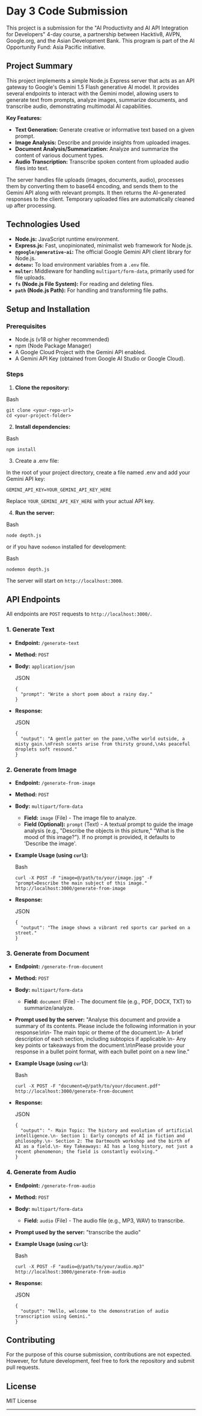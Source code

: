 # Day 3 Code Submission

This project is a submission for the "AI Productivity and AI API Integration for Developers" 4-day course, a partnership between Hacktiv8, AVPN, Google.org, and the Asian Development Bank. This program is part of the AI Opportunity Fund: Asia Pacific initiative.

## Project Summary

This project implements a simple Node.js Express server that acts as an API gateway to Google's Gemini 1.5 Flash generative AI model. It provides several endpoints to interact with the Gemini model, allowing users to generate text from prompts, analyze images, summarize documents, and transcribe audio, demonstrating multimodal AI capabilities.

**Key Features:**

- **Text Generation:** Generate creative or informative text based on a given prompt.
- **Image Analysis:** Describe and provide insights from uploaded images.
- **Document Analysis/Summarization:** Analyze and summarize the content of various document types.
- **Audio Transcription:** Transcribe spoken content from uploaded audio files into text.

The server handles file uploads (images, documents, audio), processes them by converting them to base64 encoding, and sends them to the Gemini API along with relevant prompts. It then returns the AI-generated responses to the client. Temporary uploaded files are automatically cleaned up after processing.

## Technologies Used

- **Node.js:** JavaScript runtime environment.
- **Express.js:** Fast, unopinionated, minimalist web framework for Node.js.
- **`@google/generative-ai`:** The official Google Gemini API client library for Node.js.
- **`dotenv`:** To load environment variables from a `.env` file.
- **`multer`:** Middleware for handling `multipart/form-data`, primarily used for file uploads.
- **`fs` (Node.js File System):** For reading and deleting files.
- **`path` (Node.js Path):** For handling and transforming file paths.

## Setup and Installation

### Prerequisites

- Node.js (v18 or higher recommended)
- npm (Node Package Manager)
- A Google Cloud Project with the Gemini API enabled.
- A Gemini API Key (obtained from Google AI Studio or Google Cloud).

### Steps

1. **Clone the repository:**
  
  Bash
  
  ```
  git clone <your-repo-url>
  cd <your-project-folder>
  ```
  
2. **Install dependencies:**
  
  Bash
  
  ```
  npm install
  ```
  
3. Create a .env file:
  
  In the root of your project directory, create a file named .env and add your Gemini API key:
  
  ```
  GEMINI_API_KEY=YOUR_GEMINI_API_KEY_HERE
  ```
  
  Replace `YOUR_GEMINI_API_KEY_HERE` with your actual API key.
  
4. **Run the server:**
  
  Bash
  
  ```
  node depth.js
  ```
  
  or if you have `nodemon` installed for development:
  
  Bash
  
  ```
  nodemon depth.js
  ```
  
  The server will start on `http://localhost:3000`.
  

## API Endpoints

All endpoints are `POST` requests to `http://localhost:3000/`.

### 1. Generate Text

- **Endpoint:** `/generate-text`
  
- **Method:** `POST`
  
- **Body:** `application/json`
  
  JSON
  
  ```
  {
    "prompt": "Write a short poem about a rainy day."
  }
  ```
  
- **Response:**
  
  JSON
  
  ```
  {
    "output": "A gentle patter on the pane,\nThe world outside, a misty gain.\nFresh scents arise from thirsty ground,\nAs peaceful droplets soft resound."
  }
  ```
  

### 2. Generate from Image

- **Endpoint:** `/generate-from-image`
  
- **Method:** `POST`
  
- **Body:** `multipart/form-data`
  
  - **Field:** `image` (File) - The image file to analyze.
  - **Field (Optional):** `prompt` (Text) - A textual prompt to guide the image analysis (e.g., "Describe the objects in this picture," "What is the mood of this image?"). If no prompt is provided, it defaults to 'Describe the image'.
- **Example Usage (using `curl`):**
  
  Bash
  
  ```
  curl -X POST -F "image=@/path/to/your/image.jpg" -F "prompt=Describe the main subject of this image." http://localhost:3000/generate-from-image
  ```
  
- **Response:**
  
  JSON
  
  ```
  {
    "output": "The image shows a vibrant red sports car parked on a street."
  }
  ```
  

### 3. Generate from Document

- **Endpoint:** `/generate-from-document`
  
- **Method:** `POST`
  
- **Body:** `multipart/form-data`
  
  - **Field:** `document` (File) - The document file (e.g., PDF, DOCX, TXT) to summarize/analyze.
- **Prompt used by the server:** "Analyse this document and provide a summary of its contents. Please include the following information in your response:\n\n- The main topic or theme of the document.\n- A brief description of each section, including subtopics if applicable.\n- Any key points or takeaways from the document.\n\nPlease provide your response in a bullet point format, with each bullet point on a new line."
  
- **Example Usage (using `curl`):**
  
  Bash
  
  ```
  curl -X POST -F "document=@/path/to/your/document.pdf" http://localhost:3000/generate-from-document
  ```
  
- **Response:**
  
  JSON
  
  ```
  {
    "output": "- Main Topic: The history and evolution of artificial intelligence.\n- Section 1: Early concepts of AI in fiction and philosophy.\n- Section 2: The Dartmouth workshop and the birth of AI as a field.\n- Key Takeaways: AI has a long history, not just a recent phenomenon; the field is constantly evolving."
  }
  ```
  

### 4. Generate from Audio

- **Endpoint:** `/generate-from-audio`
  
- **Method:** `POST`
  
- **Body:** `multipart/form-data`
  
  - **Field:** `audio` (File) - The audio file (e.g., MP3, WAV) to transcribe.
- **Prompt used by the server:** "transcribe the audio"
  
- **Example Usage (using `curl`):**
  
  Bash
  
  ```
  curl -X POST -F "audio=@/path/to/your/audio.mp3" http://localhost:3000/generate-from-audio
  ```
  
- **Response:**
  
  JSON
  
  ```
  {
    "output": "Hello, welcome to the demonstration of audio transcription using Gemini."
  }
  ```
  

## Contributing

For the purpose of this course submission, contributions are not expected. However, for future development, feel free to fork the repository and submit pull requests.

## License

MIT License

---